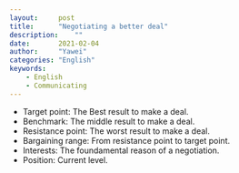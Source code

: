 ```yaml
---
layout:		post
title:		"Negotiating a better deal"
description:	""
date:		2021-02-04
author:		"Yawei"
categories: "English"
keywords:
    - English
    - Communicating
---
```


* Target point: The Best result to make a deal.
* Benchmark: The middle result to make a deal.
* Resistance point: The worst result to make a deal.
* Bargaining range: From resistance point to target point.
* Interests: The foundamental reason of a negotiation.
* Position: Current level.

